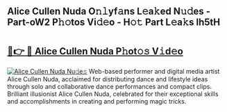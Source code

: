 ## Alice Cullen Nuda O𝚗𝚕yf𝚊ns L𝚎a𝚔ed N𝚞𝚍es - Part-oW2 P𝚑𝚘tos Vi𝚍𝚎o - H𝚘𝚝 Part L𝚎a𝚔s lh5tH

# <h2><a href="http://kfdb31.oniu.top/?m=Alice+Cullen+Nuda">🔗👉 🔴 Alice Cullen Nuda P𝚑ot𝚘𝚜 V𝚒d𝚎o</a></h2>

[![Alice Cullen Nuda Nu𝚍e𝚜](https://i.imgur.com/0qMVB7G.gif)](http://kfdb31.oniu.top/?m=Alice+Cullen+Nuda)
Web-based performer and digital media artist Alice Cullen Nuda, acclaimed for distributing dance and lifestyle ideas through solo and collaborative dance performances and compact clips. Brilliant illusionist Alice Cullen Nuda, celebrated for their exceptional skills and accomplishments in creating and performing magic tricks.  
